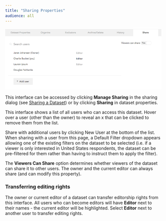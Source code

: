 ```yaml
---
title: "Sharing Properties"
audience: all
---
```


![](images/SharingProperties.png)

This interface can be accessed by clicking **Manage Sharing** in the sharing
dialog (see [Sharing a
Dataset](index.php?option=com_content&view=article&id=20&catid=2&Itemid=101))
or by clicking **Sharing** in dataset properties.

This interface shows a list of all users who can access this dataset. Hover
over a user (other than the owner) to reveal an x that can be clicked to
remove them from the list.

Share with additional users by clicking New User at the bottom of the list.
When sharing with a user from this page, a Default Filter dropdown appears
allowing one of the existing filters on the dataset to be selected (i.e. if a
viewer is only interested in United States respondents, the dataset can be
pre-filtered for them rather than having to instruct them to apply the
filter).

The **Viewers Can Share** option determines whether viewers of the dataset can
share it to other users. The owner and the current editor can always share
(and can modify this property).

### Transferring editing rights

The owner or current editor of a dataset can transfer editorship rights from
this interface. All users who can become editors will have **Editor** next to
their names - the current editor will be highlighted. Select **Editor** next
to another user to transfer editing rights.





